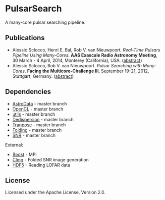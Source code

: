 
# PulsarSearch

A many-core pulsar searching pipeline.

## Publications

* Alessio Sclocco, Henri E. Bal, Rob V. van Nieuwpoort. _Real-Time Pulsars Pipeline Using Many-Cores_. **AAS Exascale Radio Astronomy Meeting**, 30 March - 4 April, 2014, Monterey (California), USA. ([abstract](http://link.springer.com/chapter/10.1007/978-3-642-35893-7_12))
* Alessio Sclocco, Rob V. van Nieuwpoort. _Pulsar Searching with Many-Cores_. **Facing the Multicore-Challenge III**, September 19-21, 2012, Stuttgart, Germany. ([abstract](http://adsabs.harvard.edu/abs/2014era..conf20301S))

## Dependencies

* [AstroData](https://github.com/isazi/AstroData) - master branch
* [OpenCL](https://github.com/isazi/OpenCL) - master branch
* [utils](https://github.com/isazi/utils) - master branch
* [Dedispersion](https://github.com/isazi/Dedispersion) - master branch
* [Tranpose](https://github.com/isazi/Transpose) - master branch
* [Folding](https://github.com/isazi/Folding) - master branch
* [SNR](https://github.com/isazi/SNR) - master branch

External:
* [Boost](http://www.boost.org/) - MPI
* [CImg](http://cimg.sourceforge.net/) - Folded SNR image generation
* [HDF5](http://www.hdfgroup.org/HDF5/) - Reading LOFAR data

## License

Licensed under the Apache License, Version 2.0.

